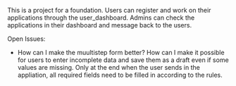 This is a project for a foundation.
Users can register and work on their applications through the user_dashboard.
Admins can check the applications in their dashboard and message back to the users.

Open Issues:
- How can I make the muultistep form better? How can I make it possible for users to enter incomplete data and save them as a draft even if some values are missing. Only at the end when the user sends in the appliation, all required fields need to be filled in according to the rules.